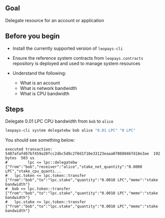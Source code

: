 ## Goal

Delegate resource for an account or application

## Before you begin

* Install the currently supported version of `leopays-cli`

* Ensure the reference system contracts from `leopays.contracts` repository is deployed and used to manage system resources

* Understand the following:
  * What is an account
  * What is network bandwidth
  * What is CPU bandwidth

## Steps

Delegate 0.01 LPC CPU bandwidth from `bob` to `alice`

```sh
leopays-cli system delegatebw bob alice "0.01 LPC" "0 LPC"
```

You should see something below:

```console
executed transaction: 5487afafd67bf459a20fcc2dbc5d0c2f0d1f10e33123eaaa07088046fd18e3ae  192 bytes  503 us
#         lpc <= lpc::delegatebw            {"from":"bob","receiver":"alice","stake_net_quantity":"0.0000 LPC","stake_cpu_quanti...
#   lpc.token <= lpc.token::transfer        {"from":"bob","to":"lpc.stake","quantity":"0.0010 LPC","memo":"stake bandwidth"}
#  bob <= lpc.token::transfer        {"from":"bob","to":"lpc.stake","quantity":"0.0010 LPC","memo":"stake bandwidth"}
#   lpc.stake <= lpc.token::transfer        {"from":"bob","to":"lpc.stake","quantity":"0.0010 LPC","memo":"stake bandwidth"}
```
